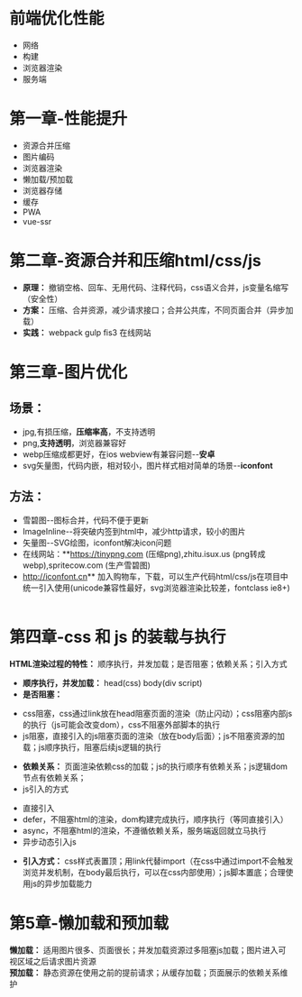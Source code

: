 # 前端优化性能 
- 网络  
- 构建  
- 浏览器渲染
- 服务端

# 第一章-性能提升
* 资源合并压缩  
* 图片编码  
* 浏览器渲染  
* 懒加载/预加载  
* 浏览器存储  
* 缓存  
* PWA  
* vue-ssr

# 第二章-资源合并和压缩html/css/js 
- **原理：** 撤销空格、回车、无用代码、注释代码，css语义合并，js变量名缩写（安全性）
- **方案：** 压缩、合并资源，减少请求接口；合并公共库，不同页面合并（异步加载）      
- **实践：** webpack gulp fis3 在线网站 

# 第三章-图片优化 
## **场景：** 
* jpg,有损压缩，**压缩率高**，不支持透明  
* png,**支持透明**，浏览器兼容好  
* webp压缩成都更好，在ios webview有兼容问题--**安卓**  
* svg矢量图，代码内嵌，相对较小，图片样式相对简单的场景--**iconfont** 
## **方法：**   
* 雪碧图--图标合并，代码不便于更新  
* ImageInline--将突破内签到html中，减少http请求，较小的图片  
* 矢量图--SVG绘图，iconfont解决icon问题 
* 在线网站：**https://tinypng.com (压缩png),zhitu.isux.us (png转成webp),spritecow.com (生产雪碧图)   
* http://iconfont.cn**  加入购物车，下载，可以生产代码html/css/js在项目中统一引入使用(unicode兼容性最好，svg浏览器渲染比较差，fontclass ie8+)  

# 第四章-css 和 js 的装载与执行 
**HTML渲染过程的特性：** 顺序执行，并发加载；是否阻塞；依赖关系；引入方式 
* **顺序执行，并发加载：** head(css) body(div script) 
* **是否阻塞：** 
- css阻塞，css通过link放在head阻塞页面的渲染（防止闪动）；css阻塞内部js的执行（js可能会改变dom），css不阻塞外部脚本的执行  
- js阻塞，直接引入的js阻塞页面的渲染（放在body后面）；js不阻塞资源的加载；js顺序执行，阻塞后续js逻辑的执行  
* **依赖关系：** 页面渲染依赖css的加载；js的执行顺序有依赖关系；js逻辑dom节点有依赖关系；
* js引入的方式  
- 直接引入
- defer，不阻塞html的渲染，dom构建完成执行，顺序执行（等同直接引入）
- async，不阻塞html的渲染，不遵循依赖关系，服务端返回就立马执行
- 异步动态引入js
* **引入方式：** css样式表置顶；用link代替import（在css中通过import不会触发浏览并发机制，在body最后执行，可以在css内部使用）；js脚本置底；合理使用js的异步加载能力


# 第5章-懒加载和预加载 
**懒加载：** 适用图片很多、页面很长；并发加载资源过多阻塞js加载；图片进入可视区域之后请求图片资源  
**预加载：** 静态资源在使用之前的提前请求；从缓存加载；页面展示的依赖关系维护  





